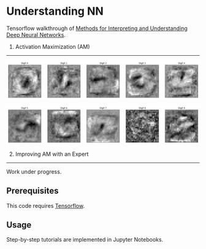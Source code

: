 Understanding NN
================

Tensorflow walkthrough of [Methods for Interpreting and Understanding Deep Neural Networks](https://arxiv.org/abs/1706.07979).


1. Activation Maximization (AM)
-------------------------------

![alt tag](https://github.com/1202kbs/Understanding-NN/blob/master/assets/1_Activation_Maximization/DNN_1.png)

![alt tag](https://github.com/1202kbs/Understanding-NN/blob/master/assets/1_Activation_Maximization/DNN_2.png)


2. Improving AM with an Expert
-------------------------------

Work under progress.


Prerequisites
--------------
This code requires [Tensorflow](https://www.tensorflow.org/).

Usage
-----

Step-by-step tutorials are implemented in Jupyter Notebooks.
